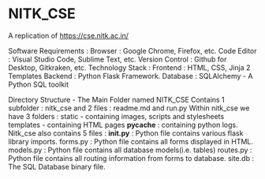# NITK_CSE
A replication of https://cse.nitk.ac.in/

Software Requirements : 
    Browser : Google Chrome, Firefox, etc.
    Code Editor : Visual Studio Code, Sublime Text, etc.
    Version Control : Github for Desktop, Gitkraken, etc.
Technology Stack : 
    Frontend : HTML, CSS, Jinja 2 Templates
    Backend : Python Flask Framework.
    Database : SQLAlchemy - A Python SQL toolkit


Directory Structure - 
The Main Folder named NITK_CSE
Contains 1 subfolder : nitk_cse and 2 files : readme.md and run.py
Within nitk_cse we have 3 folders : 
    static - containing images, scripts and stylesheets
    templates - containing HTML pages
    __pycache__ : containing python logs.
Nitk_cse also contains 5 files : 
    __init.py__ : Python file contains various flask library imports.
    forms.py : Python file contains all forms displayed in HTML.
    models.py : Python file contains all database models(i.e. tables)
    routes.py : Python file contains all routing information from forms to database.
    site.db : The SQL Database binary file.



